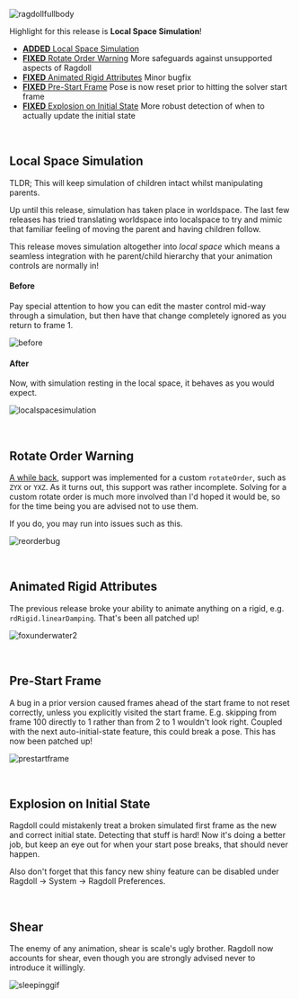![ragdollfullbody](https://user-images.githubusercontent.com/2152766/110662624-95fb2b80-81bd-11eb-8ee0-2a03592a2b80.gif)

Highlight for this release is **Local Space Simulation**!

- [**ADDED** Local Space Simulation](#local-space-simulation)
- [**FIXED** Rotate Order Warning](#rotate-order-warning) More safeguards against unsupported aspects of Ragdoll
- [**FIXED** Animated Rigid Attributes](#animated-rigid-attributes) Minor bugfix
- [**FIXED** Pre-Start Frame](#pre-start-frame) Pose is now reset prior to hitting the solver start frame
- [**FIXED** Explosion on Initial State](#explosion-on-initial-state) More robust detection of when to actually update the initial state

<br>

## Local Space Simulation

TLDR; This will keep simulation of children intact whilst manipulating parents.

Up until this release, simulation has taken place in worldspace. The last few releases has tried translating worldspace into localspace to try and mimic that familiar feeling of moving the parent and having children follow.

This release moves simulation altogether into *local space* which means a seamless integration with he parent/child hierarchy that your animation controls are normally in!

#### Before

Pay special attention to how you can edit the master control mid-way through a simulation, but then have that change completely ignored as you return to frame 1.

![before](https://user-images.githubusercontent.com/2152766/110643829-6abc1080-81ac-11eb-8d08-3c2175d51baa.gif)

#### After

Now, with simulation resting in the local space, it behaves as you would expect.

![localspacesimulation](https://user-images.githubusercontent.com/2152766/110643823-68f24d00-81ac-11eb-8e75-fbbf9122e6b8.gif)

<br>

## Rotate Order Warning

[A while back](https://learn.ragdolldynamics.com/releases/2020.12.01/#rotate-order), support was implemented for a custom `rotateOrder`, such as `ZYX` or `YXZ`. As it turns out, this support was rather incomplete. Solving for a custom rotate order is much more involved than I'd hoped it would be, so for the time being you are advised not to use them.

If you do, you may run into issues such as this.

![reorderbug](https://user-images.githubusercontent.com/2152766/110643422-fda87b00-81ab-11eb-8d90-e48800caf778.gif)

<br>

## Animated Rigid Attributes

The previous release broke your ability to animate anything on a rigid, e.g. `rdRigid.linearDamping`. That's been all patched up!

![foxunderwater2](https://user-images.githubusercontent.com/2152766/110669461-4409d400-81c4-11eb-940b-d58dcaad1c82.gif)

<br>

## Pre-Start Frame

A bug in a prior version caused frames ahead of the start frame to not reset correctly, unless you explicitly visited the start frame. E.g. skipping from frame 100 directly to 1 rather than from 2 to 1 wouldn't look right. Coupled with the next auto-initial-state feature, this could break a pose. This has now been patched up!

![prestartframe](https://user-images.githubusercontent.com/2152766/110644798-5cbabf80-81ad-11eb-88da-be1675813bba.gif)

<br>

## Explosion on Initial State

Ragdoll could mistakenly treat a broken simulated first frame as the new and correct initial state. Detecting that stuff is hard! Now it's doing a better job, but keep an eye out for when your start pose breaks, that should never happen.

Also don't forget that this fancy new shiny feature can be disabled under Ragdoll -> System -> Ragdoll Preferences.

<br>

## Shear

The enemy of any animation, shear is scale's ugly brother. Ragdoll now accounts for shear, even though you are strongly advised never to introduce it willingly.

![sleepinggif](https://user-images.githubusercontent.com/2152766/110673509-c5fbfc00-81c8-11eb-8d22-bfb666a58d92.gif)
